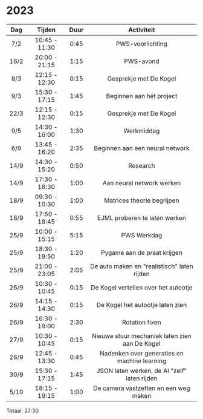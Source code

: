 # 2023

| Dag  |    Tijden     | Duur |                   Activiteit                   |
|:----:|:-------------:|:----:|:----------------------------------------------:|
| 7/2  | 10:45 - 11:30 | 0:45 |                PWS-voorlichting                |
| 16/2 | 20:00 - 21:15 | 1:15 |                   PWS-avond                    |
| 8/3  | 12:15 - 12:30 | 0:15 |             Gesprekje met De Kogel             |
| 9/3  | 15:30 - 17:15 | 1:45 |            Beginnen aan het project            |
| 22/3 | 12:15 - 12:30 | 0:15 |             Gesprekje met De Kogel             |
| 9/5  | 14:30 - 16:00 | 1:30 |                   Werkmiddag                   |
| 6/9  | 13:45 - 16:20 | 2:35 |        Beginnen aan een neural network         |
| 14/9 | 14:30 - 15:20 | 0:50 |                    Research                    |
| 14/9 | 17:30 - 18:30 | 1:00 |           Aan neural network werken            |
| 18/9 | 09:30 - 10:30 | 1:00 |           Matrices theorie begrijpen           |
| 18/9 | 17:50 - 18:45 | 0:55 |         EJML proberen te laten werken          |
| 25/9 | 10:00 - 15:15 | 5:15 |                  PWS Werkdag                   |
| 25/9 | 18:30 - 19:50 | 1:20 |          Pygame aan de praat krijgen           |
| 25/9 | 21:00 - 23:05 | 2:05 |  De auto maken en "realistisch" laten rijden   |
| 26/9 | 10:30 - 10:45 | 0:15 |      De Kogel vertellen over het autootje      |
| 26/9 | 14:15 - 14:30 | 0:15 |        De Kogel het autootje laten zien        |
| 26/9 | 16:30 - 19:00 | 2:30 |                 Rotation fixen                 |
| 27/9 | 10:30 - 10:45 | 0:15 | Nieuwe stuur mechaniek laten zien aan De Kogel |
| 28/9 | 12:45 - 13:30 | 0:45 |  Nadenken over generaties en machine learning  |
| 30/9 | 15:30 - 17:15 | 1:45 |  JSON laten werken, de AI "zelf" laten rijden  |
| 5/10 | 18:15 - 19:15 | 1:00 |     De camera vastzetten en een weg maken      |

Totaal: 27:30
